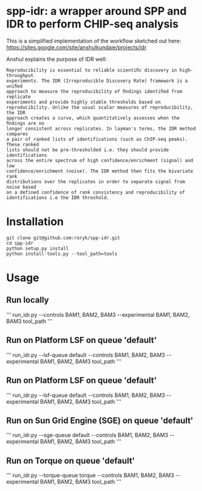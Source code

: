 # spp-idr: a wrapper around SPP and IDR to perform CHIP-seq analysis
This is a simplified implementation of the workflow sketched out here:
https://sites.google.com/site/anshulkundaje/projects/idr

Anshul explains the purpose of IDR well:
```
Reproducibility is essential to reliable scientiﬁc discovery in high-throughput
experiments. The IDR (Irreproducible Discovery Rate) framework is a uniﬁed
approach to measure the reproducibility of ﬁndings identiﬁed from replicate
experiments and provide highly stable thresholds based on
reproducibility. Unlike the usual scalar measures of reproducibility, the IDR
approach creates a curve, which quantitatively assesses when the ﬁndings are no
longer consistent across replicates. In layman's terms, the IDR method compares
a pair of ranked lists of identifications (such as ChIP-seq peaks). These ranked
lists should not be pre-thresholded i.e. they should provide identifications
across the entire spectrum of high confidence/enrichment (signal) and low
confidence/enrichment (noise). The IDR method then fits the bivariate rank
distributions over the replicates in order to separate signal from noise based
on a defined confidence of rank consistency and reproducibility of
identifications i.e the IDR threshold.
```

# Installation
```
git clone git@github.com:roryk/spp-idr.git
cd spp-idr
python setup.py install
python install-tools.py --tool_path=tools
```
# Usage
## Run locally
'''
run_idr.py --controls BAM1, BAM2, BAM3 --experimental BAM1, BAM2, BAM3 tool_path
'''

## Run on Platform LSF on queue 'default'
'''
run_idr.py --lsf-queue default --controls BAM1, BAM2, BAM3 --experimental BAM1, BAM2, BAM3 tool_path
'''

## Run on Platform LSF on queue 'default'
'''
run_idr.py --lsf-queue default --controls BAM1, BAM2, BAM3 --experimental BAM1, BAM2, BAM3 tool_path
'''

## Run on Sun Grid Engine (SGE) on queue 'default'
'''
run_idr.py --sge-queue default --controls BAM1, BAM2, BAM3 --experimental BAM1, BAM2, BAM3 tool_path
'''

## Run on Torque on queue 'default'
'''
run_idr.py --torque-queue torque --controls BAM1, BAM2, BAM3 --experimental BAM1, BAM2, BAM3 tool_path
'''